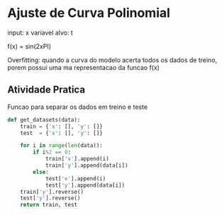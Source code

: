# Ajuste de Curva Polinomial
input: x
variavel alvo: t

f(x) = sin(2xPI)

Overfitting: quando a curva do modelo acerta todos os dados de treino, porem possui uma ma representacao da funcao f(x)


## Atividade Pratica
Funcao para separar os dados em treino e teste
```python
def get_datasets(data):
    train = {'x': [], 'y': []}
    test  = {'x': [], 'y': []}

    for i in range(len(data)):
        if i%2 == 0:
            train['x'].append(i)
            train['y'].append(data[i])
        else:
            test['x'].append(i)
            test['y'].append(data[i])
    train['y'].reverse()
    test['y'].reverse()
    return train, test
```

